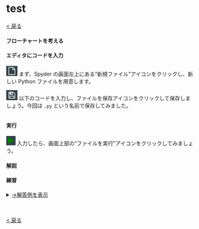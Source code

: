 # test

[< 戻る](../)





#### フローチャートを考える



#### エディタにコードを入力

![img](assets/_newfile.png)
まず、Spyder の画面左上にある“新規ファイル”アイコンをクリックし、新しい Python ファイルを用意します。

![img](assets/_savefile.png)
以下のコードを入力し、ファイルを保存アイコンをクリックして保存しましょう。今回は `.py` という名前で保存してみました。

```python

```



#### 実行

![img](assets/_jikkou.png)
入力したら、画面上部の“ファイルを実行”アイコンをクリックしてみましょう。



#### 解説



#### 練習



<details class="md-text"><summary><u>→解答例を表示</u></summary><blockquote><span>
まずはフローチャートを考えてみましょう。
以下は「if」「elif」「else」を使った場合のフローチャートと、「if」だけを使って条件式に「and」を用いた場合の２通りのフローチャートの例です。
どちらでも実行結果は同じですが、この例の場合は and は使わずに書いた方がすっきりするかもしれません。
[![image-20210506144303659](assets/image-20210506144303659.png)](#)  [![image-20210506144336651](assets/image-20210506144336651.png)](#)
<br>このフローチャート（左）を元に、elif を使ってコードを書いていきます。
<pre><code class="python">print("身長(cm)を入力し、リターンキーを押してください。")
h = input()
f_h = float(h) \* 0.01                # h は str型なので、float型に変換。ついでにメートルに変換
print("体重を入力し、リターンキーを押してください。")
w = input()
f_w = float(w)                       # w は str型なので、float型に変換
<br>bmi = f_w / (f_h \* f_h)
print("BMI値は", bmi, "です。")
<br>if bmi < 18.5:
    print("痩せです。")
elif bmi < 25:
    print("普通です。")
else:
    print("肥満です。")</code></pre>
<hr></span></blockquote></details>




　

[< 戻る](../)
